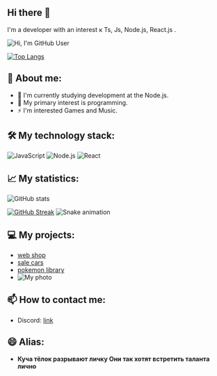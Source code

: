 ## Hi there 👋

I'm a developer with an interest к Ts, Js, Node.js, React.js .

![Hi, I'm GitHub User](https://img.shields.io/badge/Hello-%20GitHub-blue?style=for-the-badge)


[![Top Langs](https://github-readme-stats.vercel.app/api/top-langs/?username=zxcmixka&layout=compact&theme=vision-friendly-dark)](https://github.com/anuraghazra/github-readme-stats)

## 🚀 About me:
- 🌱 I'm currently studying development at the Node.js.
- 🤔 My primary interest is programming.
- ⚡ I'm interested Games and Music.

## 🛠️ My technology stack:
![JavaScript](https://img.shields.io/badge/-JavaScript-yellow?style=flat-square&logo=javascript&logoColor=fff)
![Node.js](https://img.shields.io/badge/-Node.js-green?style=flat-square&logo=node.js&logoColor=fff)
![React](https://img.shields.io/badge/-React-blue?style=flat-square&logo=react&logoColor=fff)

## 📈 My statistics:

![GitHub stats](https://github-readme-stats.vercel.app/api?username=zxcmixka&show_icons=true&count_private=true&hide=prs&theme=radical)

[![GitHub Streak](http://github-readme-streak-stats.herokuapp.com?user=zxcmixka&theme=dark&background=000000)](https://git.io/streak-stats)
![Snake animation](https://github.com/zxcmixka/zxcmixka/blob/main/output/github-contribution-grid-snake.svg)


## 💻 My projects:
- [web shop ](https://github.com/zxcmixka/web-shop)
- [sale cars](https://github.com/harukee-dev/bmw-dealer-website)
- [pokemon library](https://github.com/harukee-dev/pokemon_library)
- ![My photo](https://media.tenor.com/5BYK-WS0__gAAAAM/cool-fun.gif)


## 📫 How to contact me:
- Discord: [link](https://discord.gg/MTJQvTGwyN)


## 😄 Alias:
- **Куча тёлок разрывают личку Они так хотят встретить таланта лично**
